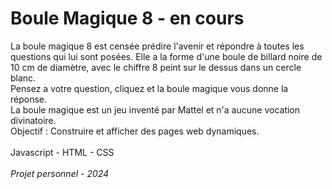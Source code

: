 # Boule Magique 8 - en cours

La boule magique 8 est censée prédire l'avenir et répondre à toutes les questions qui lui sont posées. Elle a la forme d'une boule de billard noire de 10 cm de diamètre, avec le chiffre 8 peint sur le dessus dans un cercle blanc.<br> 
Pensez a votre question, cliquez et la boule magique vous donne la réponse. <br> 
La boule magique est un jeu inventé par Mattel et n'a aucune vocation divinatoire.<br> 
Objectif : Construire et afficher des pages web dynamiques.<br>
<br>
Javascript - HTML - CSS<br>
<br>
<i>Projet personnel - 2024</i>
